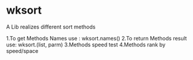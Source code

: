 # wksort
A Lib realizes different sort methods

1.To get Methods Names use :  wksort.names()
2.To return Methods result use: wksort.<methodName>(list, parm)
3.Methods speed test
4.Methods rank by speed/space